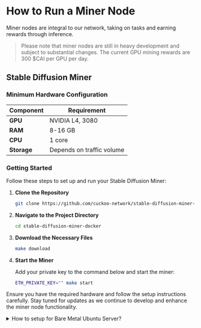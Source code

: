 # How to Run a Miner Node

Miner nodes are integral to our network, taking on tasks and earning rewards through inference.

> Please note that miner nodes are still in heavy development and subject to substantial changes. The current GPU mining rewards are 300 $CAI per GPU per day.

## Stable Diffusion Miner

### Minimum Hardware Configuration

| Component   | Requirement               |
| ----------- | ------------------------- |
| **GPU**     | NVIDIA L4, 3080           |
| **RAM**     | 8-16 GB                   |
| **CPU**     | 1 core                    |
| **Storage** | Depends on traffic volume |

### Getting Started

Follow these steps to set up and run your Stable Diffusion Miner:

1. **Clone the Repository**

   ```sh
   git clone https://github.com/cuckoo-network/stable-diffusion-miner-docker.git
   ```

2. **Navigate to the Project Directory**

   ```sh
   cd stable-diffusion-miner-docker
   ```

3. **Download the Necessary Files**

   ```sh
   make download
   ```

4. **Start the Miner**

   Add your private key to the command below and start the miner:

   ```sh
   ETH_PRIVATE_KEY="" make start
   ```

Ensure you have the required hardware and follow the setup instructions carefully. Stay tuned for updates as we continue to develop and enhance the miner node functionality.

<details class="p-4 bg-white rounded-lg shadow hover:bg-gray-50 focus:outline-none focus:ring-2 focus:ring-blue-500">
  <summary class="cursor-pointer text-xl font-semibold">
    How to setup for Bare Metal Ubuntu Server?
  </summary>
  # Bare Metal Ubuntu Server

### Install Nvidia Container Toolkit

If you encounter the following error when running `make start`:

```text
[+] Running 1/2
 ✔ Container webui-docker-relay-node-1  Running                                                                                                                                             0.0s
 ⠹ Container webui-docker-auto-1        Starting                                                                                                                                            0.3s
Error response from daemon: failed to create task for container: failed to create shim task: OCI runtime create failed: runc create failed: unable to start container process: error during container init: error running hook #0: error running hook: exit status 1, stdout: , stderr: Auto-detected mode as 'legacy'
nvidia-container-cli: initialization error: load library failed: libnvidia-ml.so.1: cannot open shared object file: no such file or directory: unknown
make: *** [Makefile:11: start] Error 1
```

It means the Nvidia Container Toolkit is not installed. Follow the [official instructions to install the toolkit](https://docs.nvidia.com/datacenter/cloud-native/container-toolkit/latest/install-guide.html).

### Custom Docker Daemon Configuration

To use a custom configuration file for Docker, follow these steps:

1. **Prepare Custom Configuration File**
   Ensure your custom configuration file is located at `$HOME/.config/docker/daemon.json`.

2. **Modify Docker systemd Service**
   If the `daemon.json` file contains `nvidia` but running `sudo docker run --rm --runtime=nvidia --gpus all ubuntu nvidia-smi` results in `docker: Error response from daemon: unknown or invalid runtime name: nvidia.`, modify the Docker systemd service file:

3. Create a systemd drop-in directory for the Docker service:

   ```bash
   sudo mkdir -p /etc/systemd/system/docker.service.d
   ```

4. Create or edit the `override.conf` file in this directory:

   ```bash
   sudo nano /etc/systemd/system/docker.service.d/override.conf
   ```

5. Add the following configuration to specify the custom config file path:

   ```ini
   [Service]
   ExecStart=
   ExecStart=/usr/bin/dockerd --config-file=/home/your-username/.config/docker/daemon.json
   ```

   Replace `your-username` with your actual username. Use the full path instead of `$HOME`.

6. **Apply the Changes**
   Reload the systemd manager configuration and restart Docker:

   ```bash
   sudo systemctl daemon-reload
   sudo systemctl restart docker
   ```

7. **Verify Configuration**
   Check if Docker is using your custom configuration:
   ```bash
   sudo docker run --rm --runtime=nvidia --gpus all ubuntu nvidia-smi
   ```

### Troubleshooting: Failed to Initialize NVML

If you encounter `Failed to initialize NVML: Unknown Error`, follow these steps:

1. Edit the Nvidia container runtime configuration:

   ```bash
   sudo vim /etc/nvidia-container-runtime/config.toml
   ```

   Change `no-cgroups` to `false` and save the file.

2. Restart the Docker daemon:

   ```bash
   sudo systemctl restart docker
   ```

3. Test the configuration:
   ```bash
   sudo docker run --rm --runtime=nvidia --gpus all ubuntu nvidia-smi
   ```

</details>
